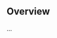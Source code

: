 <!-- Note: Please must use one of our issue templates to file an issue! 🛑 -->
<!-- 👉 https://github.com/JoshuaKGoldberg/spooky-scary-storytime/issues/new/choose 👈 -->
<!-- **Issues that should have been filed with a template will be closed without action, and we will ask you to use a template.** -->

<!-- This blank issue template is only for issues that don't fit any of the templates. -->

## Overview

...
